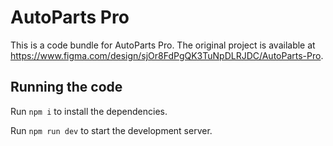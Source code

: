 
  # AutoParts Pro

  This is a code bundle for AutoParts Pro. The original project is available at https://www.figma.com/design/sjOr8FdPgQK3TuNpDLRJDC/AutoParts-Pro.

  ## Running the code

  Run `npm i` to install the dependencies.

  Run `npm run dev` to start the development server.
  